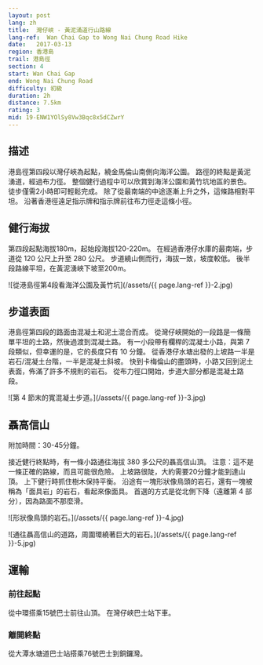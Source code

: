 ```yaml
---
layout: post
lang: zh
title:  灣仔峽 - 黃泥涌道行山路線
lang-ref:  Wan Chai Gap to Wong Nai Chung Road Hike
date:   2017-03-13
region: 香港島
trail: 港島徑
section: 4
start: Wan Chai Gap
end: Wong Nai Chung Road
difficulty: 初級
duration: 2h
distance: 7.5km
rating: 3
mid: 19-ENW1YOlSy8Vw3Bqc8x5dCZwrY
---
```

## 描述

港島徑第四段以灣仔峽為起點，繞金馬倫山南側向海洋公園。 路徑的終點是黃泥湧道，經過布力徑。 整個健行過程中可以欣賞到海洋公園和黃竹坑地區的景色。 徒步僅需2小時即可輕鬆完成。 除了從最南端的中途逐漸上升之外，這條路相對平坦。 沿著香港徑遠足指示牌和指示牌前往布力徑走這條小徑。

## 健行海拔

第四段起點海拔180m，起始段海拔120-220m。 在經過香港仔水庫的最南端，步道從 120 公尺上升至 280 公尺。 步道繞山側而行，海拔一致，坡度較低。 後半段路線平坦，在黃泥湧峽下坡至200m。

![從港島徑第4段看海洋公園及黃竹坑](/assets/{{ page.lang-ref }}-2.jpg)

## 步道表面

港島徑第四段的路面由混凝土和泥土混合而成。 從灣仔峽開始的一段路是一條簡單平坦的土路，然後過渡到混凝土路。 有一小段帶有欄桿的混凝土小路，與第 7 段類似，但幸運的是，它的長度只有 10 分鐘。 從香港仔水塘出發的上坡路一半是岩石/混凝土台階，一半是混凝土斜坡。 快到卡梅倫山的盡頭時，小路又回到泥土表面，佈滿了許多不規則的岩石。 從布力徑口開始，步道大部分都是混凝土路段。

![第 4 節末的寬混凝土步道。](/assets/{{ page.lang-ref }}-3.jpg)

## 聶高信山

附加時間：30-45分鐘。

接近健行終點時，有一條小路通往海拔 380 多公尺的聶高信山頂。 注意：這不是一條正確的路線，而且可能很危險。 上坡路很陡，大約需要20分鐘才能到達山頂。 上下健行時抓住樹木保持平衡。 沿途有一塊形狀像鳥頭的岩石，還有一塊被稱為「面具岩」的岩石，看起來像面具。 首選的方式是從北側下降（遠離第 4 部分），因為路面不那麼滑。

![形狀像鳥頭的岩石。](/assets/{{ page.lang-ref }}-4.jpg)

![通往聶高信山的道路，周圍環繞著巨大的岩石。](/assets/{{ page.lang-ref }}-5.jpg)

## 運輸

### 前往起點

從中環搭乘15號巴士前往山頂。 在灣仔峽巴士站下車。

### 離開終點

從大潭水塘道巴士站搭乘76號巴士到銅鑼灣。